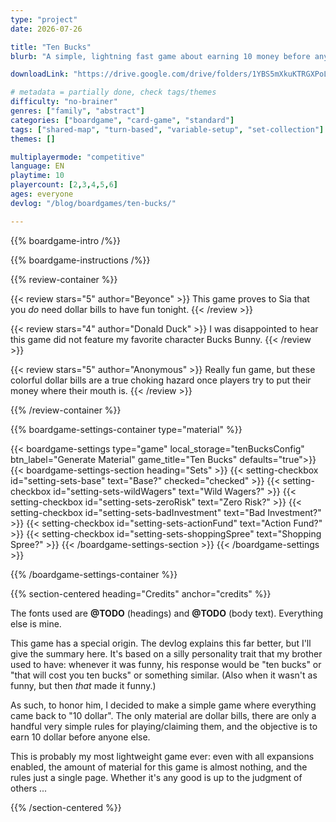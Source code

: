```yaml
---
type: "project"
date: 2026-07-26

title: "Ten Bucks"
blurb: "A simple, lightning fast game about earning 10 money before anyone else."

downloadLink: "https://drive.google.com/drive/folders/1YBS5mXkuKTRGXPoLVGJBizaMWvnYlPyM"

# metadata = partially done, check tags/themes
difficulty: "no-brainer"
genres: ["family", "abstract"]
categories: ["boardgame", "card-game", "standard"]
tags: ["shared-map", "turn-based", "variable-setup", "set-collection"]
themes: []

multiplayermode: "competitive"
language: EN
playtime: 10
playercount: [2,3,4,5,6]
ages: everyone
devlog: "/blog/boardgames/ten-bucks/"

---
```


{{% boardgame-intro /%}}

{{% boardgame-instructions /%}}

{{% review-container %}}

{{< review stars="5" author="Beyonce" >}}
This game proves to Sia that you _do_ need dollar bills to have fun tonight.
{{< /review >}}

{{< review stars="4" author="Donald Duck" >}}
I was disappointed to hear this game did not feature my favorite character Bucks Bunny.
{{< /review >}}

{{< review stars="5" author="Anonymous" >}}
Really fun game, but these colorful dollar bills are a true choking hazard once players try to put their money where their mouth is.
{{< /review >}}

{{% /review-container %}}

{{% boardgame-settings-container type="material" %}}

{{< boardgame-settings type="game" local_storage="tenBucksConfig" btn_label="Generate Material" game_title="Ten Bucks" defaults="true">}}
  {{< boardgame-settings-section heading="Sets" >}}
    {{< setting-checkbox id="setting-sets-base" text="Base?" checked="checked" >}}
    {{< setting-checkbox id="setting-sets-wildWagers" text="Wild Wagers?" >}}
    {{< setting-checkbox id="setting-sets-zeroRisk" text="Zero Risk?" >}}
    {{< setting-checkbox id="setting-sets-badInvestment" text="Bad Investment?" >}}
    {{< setting-checkbox id="setting-sets-actionFund" text="Action Fund?" >}}
    {{< setting-checkbox id="setting-sets-shoppingSpree" text="Shopping Spree?" >}}
  {{< /boardgame-settings-section >}}
{{< /boardgame-settings >}}

{{% /boardgame-settings-container %}}

{{% section-centered heading="Credits" anchor="credits" %}}

The fonts used are **@TODO** (headings) and **@TODO** (body text). Everything else is mine.

This game has a special origin. The devlog explains this far better, but I'll give the summary here. It's based on a silly personality trait that my brother used to have: whenever it was funny, his response would be "ten bucks" or "that will cost you ten bucks" or something similar. (Also when it wasn't as funny, but then _that_ made it funny.)

As such, to honor him, I decided to make a simple game where everything came back to "10 dollar". The only material are dollar bills, there are only a handful very simple rules for playing/claiming them, and the objective is to earn 10 dollar before anyone else.

This is probably my most lightweight game ever: even with all expansions enabled, the amount of material for this game is almost nothing, and the rules just a single page. Whether it's any good is up to the judgment of others ...

{{% /section-centered %}}